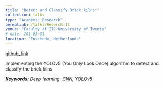 ```yaml
---
title: "Detect and Classify Brick kilns:"
collection: talks
type: "Academic Research"
permalink: /talks/Reserch-13
venue: "Faculty of ITC-University of Twente"
# date: 201-03-01
location: "Enschede, Netherlands"
---
```


[github_link](http://example2.com)

Implementing the YOLOv5 (You Only Look Once) algorithm to detect and classify the brick kilns

___Keywords:__  Deep learning, CNN, YOLOv5_